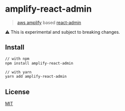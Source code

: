 # amplify-react-admin

> [aws amplify](https://github.com/aws-amplify/amplify-js) based [react-admin](https://github.com/marmelab/react-admin)

:warning: This is experimental and subject to breaking changes.

## Install

```sh
// with npm
npm install amplify-react-admin

// with yarn
yarn add amplify-react-admin
```

## License

[MIT](LICENSE)

